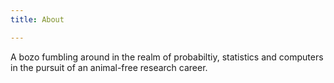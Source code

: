 ```yaml
---
title: About

---
```



A bozo fumbling around in the realm of probabiltiy, statistics and computers in the pursuit of an animal-free research career.